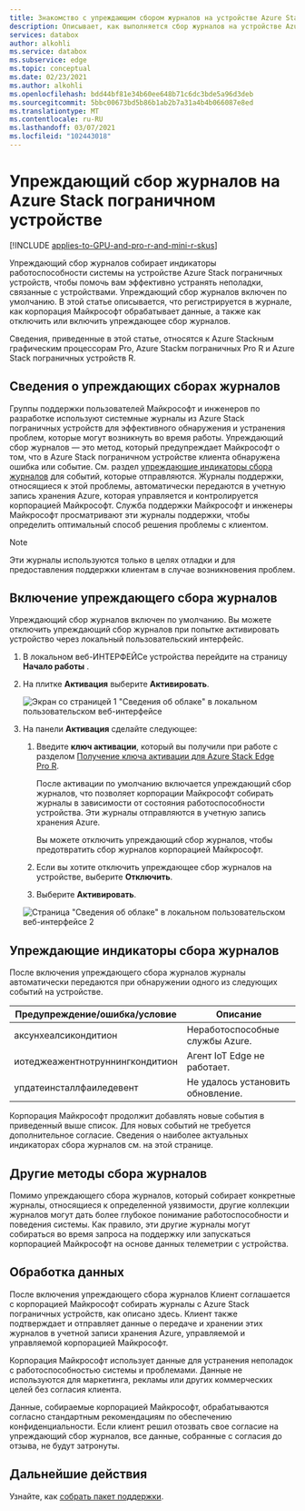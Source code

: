 ```yaml
---
title: Знакомство с упреждающим сбором журналов на устройстве Azure Stack ребра Pro
description: Описывает, как выполняется сбор журналов на устройстве Azure Stack пограничной Pro и как его отключить.
services: databox
author: alkohli
ms.service: databox
ms.subservice: edge
ms.topic: conceptual
ms.date: 02/23/2021
ms.author: alkohli
ms.openlocfilehash: bdd44bf81e34b60ee648b71c6dc3bde5a96d3deb
ms.sourcegitcommit: 5bbc00673bd5b86b1ab2b7a31a4b4b066087e8ed
ms.translationtype: MT
ms.contentlocale: ru-RU
ms.lasthandoff: 03/07/2021
ms.locfileid: "102443018"
---
```

# <a name="proactive-log-collection-on-your-azure-stack-edge-device"></a>Упреждающий сбор журналов на Azure Stack пограничном устройстве

[!INCLUDE [applies-to-GPU-and-pro-r-and-mini-r-skus](../../includes/azure-stack-edge-applies-to-gpu-pro-r-mini-r-sku.md)]

Упреждающий сбор журналов собирает индикаторы работоспособности системы на устройстве Azure Stack пограничных устройств, чтобы помочь вам эффективно устранять неполадки, связанные с устройствами. Упреждающий сбор журналов включен по умолчанию. В этой статье описывается, что регистрируется в журнале, как корпорация Майкрософт обрабатывает данные, а также как отключить или включить упреждающее сбор журналов. 

Сведения, приведенные в этой статье, относятся к Azure Stackным графическим процессорам Pro, Azure Stackм пограничных Pro R и Azure Stack пограничных устройств R.

## <a name="about-proactive-log-collection"></a>Сведения о упреждающих сборах журналов

Группы поддержки пользователей Майкрософт и инженеров по разработке используют системные журналы из Azure Stack пограничных устройств для эффективного обнаружения и устранения проблем, которые могут возникнуть во время работы. Упреждающий сбор журналов — это метод, который предупреждает Майкрософт о том, что в Azure Stack пограничном устройстве клиента обнаружена ошибка или событие. См. раздел [упреждающие индикаторы сбора журналов](#proactive-log-collection-indicators) для событий, которые отправляются. Журналы поддержки, относящиеся к этой проблемы, автоматически передаются в учетную запись хранения Azure, которая управляется и контролируется корпорацией Майкрософт. Служба поддержки Майкрософт и инженеры Майкрософт просматривают эти журналы поддержки, чтобы определить оптимальный способ решения проблемы с клиентом.

> [!NOTE]
> Эти журналы используются только в целях отладки и для предоставления поддержки клиентам в случае возникновения проблем.


## <a name="enabling-proactive-log-collection"></a>Включение упреждающего сбора журналов

Упреждающий сбор журналов включен по умолчанию. Вы можете отключить упреждающий сбор журналов при попытке активировать устройство через локальный пользовательский интерфейс. 

1. В локальном веб-ИНТЕРФЕЙСе устройства перейдите на страницу **Начало работы** .

2. На плитке **Активация** выберите **Активировать**. 

    ![Экран со страницей 1 "Сведения об облаке" в локальном пользовательском веб-интерфейсе](./media/azure-stack-edge-pro-r-deploy-activate/activate-1.png)

3. На панели **Активация** сделайте следующее:

   1. Введите **ключ активации**, который вы получили при работе с разделом [Получение ключа активации для Azure Stack Edge Pro R](azure-stack-edge-pro-r-deploy-prep.md#get-the-activation-key).

      После активации по умолчанию включается упреждающий сбор журналов, что позволяет корпорации Майкрософт собирать журналы в зависимости от состояния работоспособности устройства. Эти журналы отправляются в учетную запись хранения Azure. 

      Вы можете отключить упреждающий сбор журналов, чтобы предотвратить сбор журналов корпорацией Майкрософт.

   1. Если вы хотите отключить упреждающее сбор журналов на устройстве, выберите **Отключить**.

   1. Выберите **Активировать**.

   ![Страница "Сведения об облаке" в локальном пользовательском веб-интерфейсе 2](./media/azure-stack-edge-pro-r-deploy-activate/activate-2.png)

## <a name="proactive-log-collection-indicators"></a>Упреждающие индикаторы сбора журналов

После включения упреждающего сбора журналов журналы автоматически передаются при обнаружении одного из следующих событий на устройстве.  


|Предупреждение/ошибка/условие  |Описание  |
|---------|---------|
|аксунхеалсикондитион     |Неработоспособные службы Azure.         |
|иотеджеажентнотруннингкондитион      |Агент IoT Edge не работает.         |
|упдатеинсталлфаиледевент | Не удалось установить обновление.        |

 
Корпорация Майкрософт продолжит добавлять новые события в приведенный выше список. Для новых событий не требуется дополнительное согласие. Сведения о наиболее актуальных индикаторах сбора журналов см. на этой странице.    
 

## <a name="other-log-collection-methods"></a>Другие методы сбора журналов

Помимо упреждающего сбора журналов, который собирает конкретные журналы, относящиеся к определенной уязвимости, другие коллекции журналов могут дать более глубокое понимание работоспособности и поведения системы. Как правило, эти другие журналы могут собираться во время запроса на поддержку или запускаться корпорацией Майкрософт на основе данных телеметрии с устройства.

## <a name="handling-data"></a>Обработка данных

После включения упреждающего сбора журналов Клиент соглашается с корпорацией Майкрософт собирать журналы с Azure Stack пограничных устройств, как описано здесь. Клиент также подтверждает и отправляет данные о передаче и хранении этих журналов в учетной записи хранения Azure, управляемой и управляемой корпорацией Майкрософт.

Корпорация Майкрософт использует данные для устранения неполадок с работоспособностью системы и проблемами. Данные не используются для маркетинга, рекламы или других коммерческих целей без согласия клиента. 

Данные, собираемые корпорацией Майкрософт, обрабатываются согласно стандартным рекомендациям по обеспечению конфиденциальности. Если клиент решил отозвать свое согласие на упреждающий сбор журналов, все данные, собранные с согласия до отзыва, не будут затронуты.

## <a name="next-steps"></a>Дальнейшие действия

Узнайте, как [собрать пакет поддержки](azure-stack-edge-gpu-troubleshoot.md#collect-support-package).